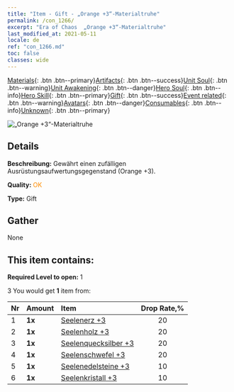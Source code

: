 ```yaml
---
title: "Item - Gift - „Orange +3“-Materialtruhe"
permalink: /con_1266/
excerpt: "Era of Chaos  „Orange +3“-Materialtruhe"
last_modified_at: 2021-05-11
locale: de
ref: "con_1266.md"
toc: false
classes: wide
---
```

 [Materials](/ItemsDE/){: .btn .btn--primary}[Artifacts](/ItemsDE/Artifacts/){: .btn .btn--success}[Unit Soul](/ItemsDE/UnitSoul/){: .btn .btn--warning}[Unit Awakening](/ItemsDE/UnitAwakening/){: .btn .btn--danger}[Hero Soul](/ItemsDE/HeroSoul/){: .btn .btn--info}[Hero Skill](/ItemsDE/HeroSkill/){: .btn .btn--primary}[Gift](/ItemsDE/Gift/){: .btn .btn--success}[Event related](/ItemsDE/Events/){: .btn .btn--warning}[Avatars](/ItemsDE/Avatars/){: .btn .btn--danger}[Consumables](/ItemsDE/Consumables/){: .btn .btn--info}[Unknown](/ItemsDE/Unknown/){: .btn .btn--primary}

 ![„Orange +3“-Materialtruhe](/images/t/i_304002.png)

## Details
 **Beschreibung:** Gewährt einen zufälligen Ausrüstungsaufwertungsgegenstand (Orange +3).

 **Quality:** <span style="color: #FF8C00">OK</span>

 **Type:** Gift

## Gather

  None

## This item contains:

 **Required Level to open:** 1

 3 You would get **1** item  from:

  | Nr | Amount |     Item    | Drop Rate,% |
  |:---|:-------|:------------|:---------:|
  | 1 |  **1x** | [Seelenerz +3](/ItemsDE/mat_82/) | 20 | 
  | 2 |  **1x** | [Seelenholz +3](/ItemsDE/mat_83/) | 20 | 
  | 3 |  **1x** | [Seelenquecksilber +3](/ItemsDE/mat_84/) | 20 | 
  | 4 |  **1x** | [Seelenschwefel +3](/ItemsDE/mat_85/) | 20 | 
  | 5 |  **1x** | [Seelenedelsteine +3](/ItemsDE/mat_86/) | 10 | 
  | 6 |  **1x** | [Seelenkristall +3](/ItemsDE/mat_87/) | 10 | 
